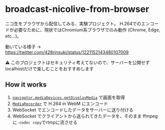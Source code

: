 # broadcast-nicolive-from-browser

ニコ生をブラウザから配信してみる、実験プロジェクト。
H.264でのエンコードが必要なために、現状ではChromium系ブラウザでのみ動作 (Chrome, Edge, etc...)。

動いている様子 → https://twitter.com/428rinsuki/status/1221152143480107009

:warning: このプロジェクトはセキュリティ考えてないので、サーバーを公開せずlocalhostだけで楽しむことをおすすめします

## How it works

1. [`navigator.mediaDevices.getDisplayMedia`](https://developer.mozilla.org/en-US/docs/Web/API/MediaDevices/getDisplayMedia) で画面を取得
1. [`MediaRecorder`](https://developer.mozilla.org/ja/docs/Web/API/MediaRecorder) で H.264 in WebM にエンコード
1. WebSocket でエンコードしたデータをサーバーに送り付ける
1. WebSocket でクライアントから送られてきたデータを、そのまま ffmpeg に`-codec copy`でrtmpに流させる
